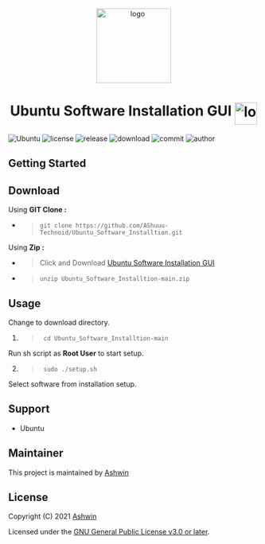 <!-- PROJECT LOGO -->
<br />
<p align="center">
  <a>
    <img src="https://linuxx.info/wp-content/uploads/2019/04/eac0630b6c4cc9d1b3c1dae9e775f4e9-1.png" alt="logo" width="150" height="150"/>
  </a>
  <h1 align="center">Ubuntu Software Installation GUI <img align="top" src="https://telegra.ph/file/3898bdbce63b2dbd6bde9.gif" alt="logo" width="45" height="45"/></h1>
</p>

![Ubuntu](https://img.shields.io/badge/Ubuntu-E95420?style=flat-square&logo=ubuntu&logoColor=white)
![license](https://img.shields.io/github/license/AShuuu-Technoid/Ubuntu_Software_Installtion?style=flat-square)
![release](https://img.shields.io/github/v/release/AShuuu-Technoid/Ubuntu_Software_Installtion?style=flat-square)
![download](https://img.shields.io/github/downloads/AShuuu-Technoid/Ubuntu_Software_Installtion/total?style=flat-square)
![commit](https://img.shields.io/github/last-commit/AShuuu-Technoid/Ubuntu_Software_Installtion?style=flat-square)
![author](https://img.shields.io/badge/author-Ashwin-blue?style=flat-square)

## Getting Started

## Download
Using **GIT Clone :**
- >`git clone https://github.com/AShuuu-Technoid/Ubuntu_Software_Installtion.git`

Using **Zip :**
- >Click and Download [Ubuntu Software Installation GUI](https://github.com/AShuuu-Technoid/Ubuntu_Software_Installtion/archive/refs/heads/main.zip)

- >`unzip Ubuntu_Software_Installtion-main.zip`

## Usage

Change to download directory.
1. >` cd Ubuntu_Software_Installtion-main`

Run sh script as **Root User** to start setup.

2. >` sudo ./setup.sh`

Select software from installation setup.

## Support
- Ubuntu

## Maintainer
This project is maintained by [Ashwin](https://ashuuu.ml/)

## License

Copyright (C) 2021 [Ashwin](https://ashwin.ml/)

Licensed under the [GNU General Public License v3.0 or later](LICENSE).
